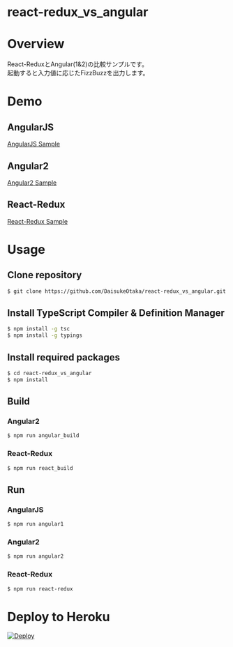 # react-redux_vs_angular

# Overview
React-ReduxとAngular(1&2)の比較サンプルです。  
起動すると入力値に応じたFizzBuzzを出力します。  

# Demo
## AngularJS
[AngularJS Sample](https://goshawk-react-redux-vs-angular.herokuapp.com/angular1/)

## Angular2
[Angular2 Sample](https://goshawk-react-redux-vs-angular.herokuapp.com/angular2/)

## React-Redux
[React-Redux Sample](https://goshawk-react-redux-vs-angular.herokuapp.com/react-redux/)

# Usage

## Clone repository

```bash
$ git clone https://github.com/DaisukeOtaka/react-redux_vs_angular.git
```

## Install TypeScript Compiler & Definition Manager
```bash
$ npm install -g tsc
$ npm install -g typings
```

## Install required packages
```bash
$ cd react-redux_vs_angular
$ npm install
```

## Build
### Angular2
```bash
$ npm run angular_build
```

### React-Redux
```bash
$ npm run react_build
```

## Run
### AngularJS
```bash
$ npm run angular1
```

### Angular2
```bash
$ npm run angular2
```

### React-Redux
```bash
$ npm run react-redux
```

# Deploy to Heroku
[![Deploy](https://www.herokucdn.com/deploy/button.svg)](https://heroku.com/deploy)

